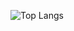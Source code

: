 ![Top Langs](https://github-readme-stats.vercel.app/api/top-langs/?username=Burak-Yesil&size_weight=0.5&count_weight=0.5)
